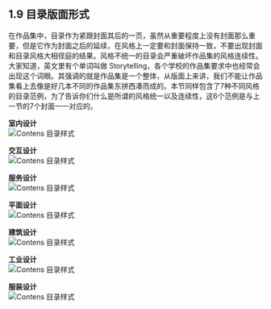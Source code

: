 ## 1.9 目录版面形式

在作品集中，目录作为紧跟封面其后的一页，虽然从重要程度上没有封面那么重要，但是它作为封面之后的延续，在风格上一定要和封面保持一致，不要出现封面和目录风格大相径庭的结果。风格不统一的目录会严重破坏作品集的风格连续性。大家知道，英文里有个单词叫做 Storytelling，各个学校的作品集要求中也经常会出现这个词眼。其强调的就是作品集是一个整体，从版面上来讲，我们不能让作品集看上去像是好几本不同的作品集东拼西凑而成的。本节同样包含了7种不同风格的目录范例，为了告诉你们什么是所谓的风格统一以及连续性，这6个范例是与上一节的7个封面一一对应的。

**室内设计**  
![Contens 目录样式](http://kitpic.makebi.net/2021/lk_50.jpg)

**交互设计**  
![Contens 目录样式](http://kitpic.makebi.net/2021/lk_51.jpg)  

**服务设计**  
![Contens 目录样式](http://kitpic.makebi.net/2021/lk_56.jpg)  

**平面设计**  
![Contens 目录样式](http://kitpic.makebi.net/2021/lk_52.jpg)  

**建筑设计**  
![Contens 目录样式](http://kitpic.makebi.net/2021/lk_53.jpg)  

**工业设计**  
![Contens 目录样式](http://kitpic.makebi.net/2021/lk_54.jpg)  

**服装设计**  
![Contens 目录样式](http://kitpic.makebi.net/2021/lk_55.jpg)   
